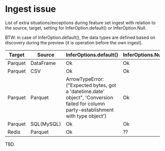 # Ingest issue 

List of extra situations/exceptions during feature set ingest with relation to the 
source, target, setting for InferOption.default() or InferOption.Null.

BTW: in case of InferOption.default(), the data types are defined based on discovery during
the preview (it is operation before the own ingest).

 Target | Source     | InferOptions.default()                                                                                                                | InferOptions.Null | 
--------|------------|---------------------------------------------------------------------------------------------------------------------------------------|--------|
Parquet | DataFrame  | Ok                                                                                                                                    | Ok
Parquet | CSV        | Ok                                                                                                                                    | Ok
Parquet | Parquet    | ArrowTypeError: ("Expected bytes, got a 'datetime.date' object", 'Conversion failed for column party-establishment with type object') | Ok 
Parquet | SQL(MySQL) | Ok                                                                                                                                    | Ok
Redis   | Parquet    | Ok                                                                                                                                    | ??


TBD.